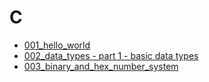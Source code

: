 # C

* [001_hello_world](001_hello_world/README.md)
* [002_data_types - part 1 - basic data types](002_datatypes-part1-basic_datatypes/README.md)
* [003_binary_and_hex_number_system](003_binary_and_hex_number_system/README.md)
